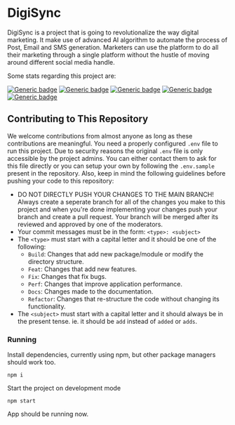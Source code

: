 # DigiSync

<p>DigiSync is a project that is going to revolutionalize the way digital marketing. It make use of advanced AI algorithm to automate the process of Post, Email and SMS generation. Marketers can use the platform to do all their marketing through a single platform without the hustle of moving around different social media handle.</p>

Some stats regarding this project are:

[![Generic badge](https://img.shields.io/badge/Project%20Status-Active-{}.svg)](#) [![Generic badge](https://img.shields.io/badge/Framework-ReactJS/ExpressJS-blue.svg)](#) [![Generic badge](https://img.shields.io/badge/API%20Type-REST-orange.svg)](#) [![Generic badge](https://img.shields.io/badge/Current%20Version-v0.1%20Beta-purple.svg)](#)  [![Generic badge](https://img.shields.io/badge/OS-Windows-red.svg)](#)

## Contributing to This Repository

We welcome contributions from almost anyone as long as these contributions are meaningful. You need a properly configured `.env` file to run this project. Due to security reasons the original `.env` file is only accessible by the project admins. You can either contact them to ask for this file directly or you can setup your own by following the `.env.sample` present in the repository. Also, keep in mind the following guidelines before pushing your code to this repository:

- DO NOT DIRECTLY PUSH YOUR CHANGES TO THE MAIN BRANCH! Always create a seperate branch for all of the changes you make to this project and when you're done implementing your changes push your branch and create a pull request. Your branch will be merged after its reviewed and approved by one of the moderators.
- Your commit messages must be in the form: `<type>: <subject>` 
- The `<type>` must start with a capital letter and it should be one of the following:
    - `Build`: Changes that add new package/module or modify the directory structure.
    - `Feat`: Changes that add new features.
    - `Fix`: Changes that fix bugs.
    - `Perf`: Changes that improve application performance.
    - `Docs`: Changes made to the documentation.
    - `Refactor`: Changes that re-structure the code without changing its functionality.
- The `<subject>` must start with a capital letter and it should always be in the present tense. ie. it should be `add` instead of `added` or `adds`.

### Running
Install dependencies, currently using npm, but other package managers should work too.
```
npm i
```
Start the project on development mode
```
npm start
```
App should be running now.
